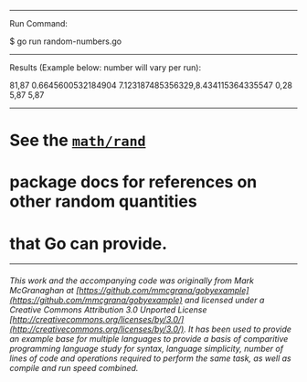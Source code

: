 

_______________________________________________________________________________
Run Command:

$ go run random-numbers.go

_______________________________________________________________________________
Results (Example below: number will vary per run):

81,87
0.6645600532184904
7.123187485356329,8.434115364335547
0,28
5,87
5,87

_______________________________________________________________________________
# See the [`math/rand`](http://golang.org/pkg/math/rand/)
# package docs for references on other random quantities
# that Go can provide.

___

###### This work and the accompanying code was originally from Mark McGranaghan at [https://github.com/mmcgrana/gobyexample](https://github.com/mmcgrana/gobyexample) and licensed under a Creative Commons Attribution 3.0 Unported License [http://creativecommons.org/licenses/by/3.0/](http://creativecommons.org/licenses/by/3.0/). It has been used to provide an example base for multiple languages to provide a basis of comparitive programming language study for syntax, language simplicity, number of lines of code and operations required to perform the same task, as well as compile and run speed combined.
